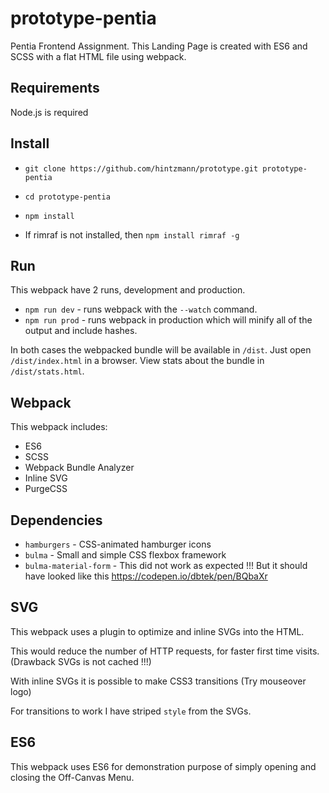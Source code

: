 # prototype-pentia

Pentia Frontend Assignment. This Landing Page is created with ES6 and SCSS with a flat HTML file using webpack. 

## Requirements

Node.js is required

## Install

  * `git clone https://github.com/hintzmann/prototype.git prototype-pentia`

  * `cd prototype-pentia`

  * `npm install`

  * If rimraf is not installed, then `npm install rimraf -g`

## Run

This webpack have 2 runs, development and production.

* `npm run dev` - runs webpack with the `--watch` command.
* `npm run prod` - runs webpack in production which will minify all of the output and include hashes. 

In both cases the webpacked bundle will be available in `/dist`. Just open `/dist/index.html` in a browser.
View stats about the bundle in `/dist/stats.html`.

## Webpack

This webpack includes:

* ES6
* SCSS
* Webpack Bundle Analyzer
* Inline SVG
* PurgeCSS 

## Dependencies

* `hamburgers` - CSS-animated hamburger icons
* `bulma` - Small and simple CSS flexbox framework
* `bulma-material-form` - This did not work as expected !!! But it should have looked like this https://codepen.io/dbtek/pen/BQbaXr

## SVG

This webpack uses a plugin to optimize and inline SVGs into the HTML. 

This would reduce the number of HTTP requests, for faster first time visits. (Drawback SVGs is not cached !!!)

With inline SVGs it is possible to make CSS3 transitions (Try mouseover logo)

For transitions to work I have striped `style` from the SVGs.

## ES6

This webpack uses ES6 for demonstration purpose of simply opening and closing the Off-Canvas Menu. 
